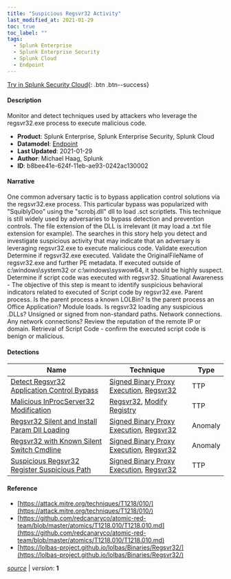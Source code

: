 ```yaml
---
title: "Suspicious Regsvr32 Activity"
last_modified_at: 2021-01-29
toc: true
toc_label: ""
tags:
  - Splunk Enterprise
  - Splunk Enterprise Security
  - Splunk Cloud
  - Endpoint
---
```


[Try in Splunk Security Cloud](https://www.splunk.com/en_us/cyber-security.html){: .btn .btn--success}

#### Description

Monitor and detect techniques used by attackers who leverage the regsvr32.exe process to execute malicious code.

- **Product**: Splunk Enterprise, Splunk Enterprise Security, Splunk Cloud
- **Datamodel**: [Endpoint](https://docs.splunk.com/Documentation/CIM/latest/User/Endpoint)
- **Last Updated**: 2021-01-29
- **Author**: Michael Haag, Splunk
- **ID**: b8bee41e-624f-11eb-ae93-0242ac130002

#### Narrative

One common adversary tactic is to bypass application control solutions via the regsvr32.exe process. This particular bypass was popularized with "SquiblyDoo" using the "scrobj.dll" dll to load .sct scriptlets. This technique is still widely used by adversaries to bypass detection and prevention controls. The file extension of the DLL is irrelevant (it may load a .txt file extension for example). The searches in this story help you detect and investigate suspicious activity that may indicate that an adversary is leveraging regsvr32.exe to execute malicious code. Validate execution Determine if regsvr32.exe executed. Validate the OriginalFileName of regsvr32.exe and further PE metadata. If executed outside of c:\windows\system32 or c:\windows\syswow64, it should be highly suspect. Determine if script code was executed with regsvr32. Situational Awareness - The objective of this step is meant to identify suspicious behavioral indicators related to executed of Script code by regsvr32.exe. Parent process. Is the parent process a known LOLBin? Is the parent process an Office Application? Module loads.  Is regsvr32 loading any suspicious .DLLs? Unsigned or signed from non-standard paths. Network connections. Any network connections? Review the reputation of the remote IP or domain. Retrieval of Script Code - confirm the executed script code is benign or malicious.

#### Detections

| Name        | Technique   | Type         |
| ----------- | ----------- |--------------|
| [Detect Regsvr32 Application Control Bypass](/endpoint/detect_regsvr32_application_control_bypass/) | [Signed Binary Proxy Execution](/tags/#signed-binary-proxy-execution), [Regsvr32](/tags/#regsvr32) | TTP |
| [Malicious InProcServer32 Modification](/endpoint/malicious_inprocserver32_modification/) | [Regsvr32](/tags/#regsvr32), [Modify Registry](/tags/#modify-registry) | TTP |
| [Regsvr32 Silent and Install Param Dll Loading](/endpoint/regsvr32_silent_and_install_param_dll_loading/) | [Signed Binary Proxy Execution](/tags/#signed-binary-proxy-execution), [Regsvr32](/tags/#regsvr32) | Anomaly |
| [Regsvr32 with Known Silent Switch Cmdline](/endpoint/regsvr32_with_known_silent_switch_cmdline/) | [Signed Binary Proxy Execution](/tags/#signed-binary-proxy-execution), [Regsvr32](/tags/#regsvr32) | Anomaly |
| [Suspicious Regsvr32 Register Suspicious Path](/endpoint/suspicious_regsvr32_register_suspicious_path/) | [Signed Binary Proxy Execution](/tags/#signed-binary-proxy-execution), [Regsvr32](/tags/#regsvr32) | TTP |

#### Reference

* [https://attack.mitre.org/techniques/T1218/010/](https://attack.mitre.org/techniques/T1218/010/)
* [https://github.com/redcanaryco/atomic-red-team/blob/master/atomics/T1218.010/T1218.010.md](https://github.com/redcanaryco/atomic-red-team/blob/master/atomics/T1218.010/T1218.010.md)
* [https://lolbas-project.github.io/lolbas/Binaries/Regsvr32/](https://lolbas-project.github.io/lolbas/Binaries/Regsvr32/)



[*source*](https://github.com/splunk/security_content/tree/develop/stories/suspicious_regsvr32_activity.yml) \| *version*: **1**